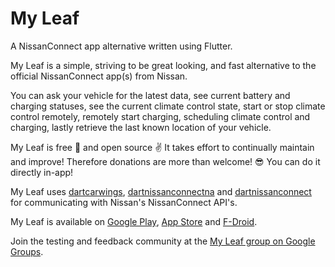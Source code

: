 # My Leaf

A NissanConnect app alternative written using Flutter.

My Leaf is a simple, striving to be great looking, and fast alternative to the official NissanConnect app(s) from Nissan.

You can ask your vehicle for the latest data, see current battery and charging statuses, see the current climate control state, start or stop climate control remotely, remotely start charging, scheduling climate control and charging, lastly retrieve the last known location of your vehicle.

My Leaf is free 🎉 and open source ✌️ It takes effort to continually maintain and improve! Therefore donations are more than welcome! 😎 You can do it directly in-app!

My Leaf uses [dartcarwings](https://gitlab.com/tobiaswkjeldsen/dartcarwings), [dartnissanconnectna](https://gitlab.com/tobiaswkjeldsen/dartnissanconnectna) and [dartnissanconnect](https://gitlab.com/tobiaswkjeldsen/dartnissanconnect) for communicating with Nissan's NissanConnect API's.

My Leaf is available on [Google Play](https://play.google.com/store/apps/details?id=dk.kjeldsen.carwingsflutter), [App Store](https://itunes.apple.com/us/app/my-leaf-for-nissan-ev/id1436701776) and [F-Droid](https://f-droid.org/en/packages/dk.kjeldsen.carwingsflutter/).

Join the testing and feedback community at the [My Leaf group on Google Groups](https://groups.google.com/forum/#!forum/my-leaf).
